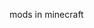 mods in minecraft

<!---
asdhjkjhiuh/asdhjkjhiuh is a ✨ special ✨ repository because its `README.md` (this file) appears on your GitHub profile.
You can click the Preview link to take a look at your changes.
--->
